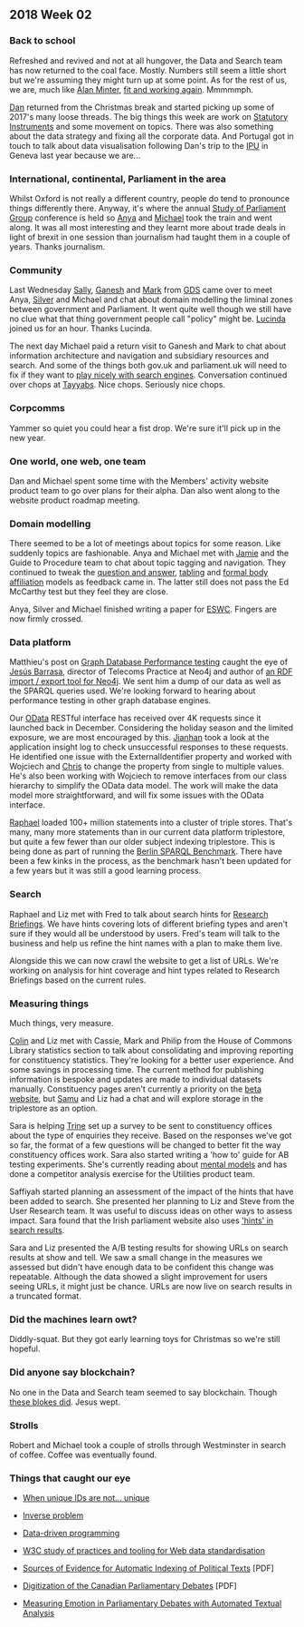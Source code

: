 ## 2018 Week 02

### Back to school

Refreshed and revived and not at all hungover, the Data and Search team has now returned to the coal face. Mostly. Numbers still seem a little short but we're assuming they might turn up at some point. As for the rest of us, we are, much like [Alan Minter](https://en.wikipedia.org/wiki/Alan_Minter), [fit and working again](https://www.youtube.com/watch?v=QnxZkK4mdM8). Mmmmmph.

[Dan](https://twitter.com/dasbarrett) returned from the Christmas break and started picking up some of 2017's many loose threads. The big things this week are work on [Statutory Instruments](http://www.parliament.uk/business/bills-and-legislation/secondary-legislation/statutory-instruments/) and some movement on topics. There was also something about the data strategy and fixing all the corporate data. And Portugal got in touch to talk about data visualisation following Dan's trip to the [IPU](https://twitter.com/IPUparliament) in Geneva last year because we are...

### International, continental, Parliament in the area

Whilst Oxford is not really a different country, people do tend to pronounce things differently there. Anyway, it's where the annual [Study of Parliament Group](http://www.studyofparliament.org.uk/) conference is held so [Anya](https://twitter.com/bitten_) and [Michael](https://twitter.com/fantasticlife) took the train and went along. It was all most interesting and they learnt more about trade deals in light of brexit in one session than journalism had taught them in a couple of years. Thanks journalism.

### Community

Last Wednesday [Sally](https://twitter.com/cinnamon_sally), [Ganesh](https://twitter.com/gansenthi) and [Mark](https://twitter.com/markhurrell) from [GDS](https://gds.blog.gov.uk/) came over to meet Anya, [Silver](https://twitter.com/silveroliver) and Michael and chat about domain modelling the liminal zones between government and Parliament. It went quite well though we still have no clue what that thing government people call "policy" might be. [Lucinda](https://twitter.com/LucindaMaer) joined us for an hour. Thanks Lucinda.

The next day Michael paid a return visit to Ganesh and Mark to chat about information architecture and navigation and subsidiary resources and search. And some of the things both gov.uk and parliament.uk will need to fix if they want to [play nicely with search engines](http://smethur.st/posts/176135866). Conversation continued over chops at [Tayyabs](http://www.tayyabs.co.uk/). Nice chops. Seriously nice chops.
 
### Corpcomms

Yammer so quiet you could hear a fist drop. We're sure it'll pick up in the new year.

### One world, one web, one team

Dan and Michael spent some time with the Members' activity website product team to go over plans for their alpha. Dan also went along to the website product roadmap meeting.

### Domain modelling

There seemed to be a lot of meetings about topics for some reason. Like suddenly topics are fashionable. Anya and Michael met with [Jamie](https://twitter.com/oddtype) and the Guide to Procedure team to chat about topic tagging and navigation. They continued to tweak the [question and answer](https://ukparliament.github.io/ontologies/question-and-answer/question-and-answer-ontology.html), [tabling](https://ukparliament.github.io/ontologies/tabling/tabling-ontology.html) and [formal body affiliation](https://ukparliament.github.io/ontologies/formal-body-affiliation/formal-body-affiliation-ontology.html) models as feedback came in. The latter still does not pass the Ed McCarthy test but they feel they are close.

Anya, Silver and Michael finished writing a paper for [ESWC](https://2018.eswc-conferences.org/). Fingers are now firmly crossed.

### Data platform

Matthieu's post on [Graph Database Performance testing](https://pds.blog.parliament.uk/2017/12/15/performance-testing-a-graph-database/) caught the eye of [Jesús Barrasa](https://twitter.com/BarrasaDV), director of Telecoms Practice at Neo4j and author of [an RDF import / export tool for Neo4j](https://twitter.com/BarrasaDV/status/948958016736563201). We sent him a dump of our data as well as the SPARQL queries used. We're looking forward to hearing about performance testing in other graph database engines.

Our [OData](http://www.odata.org/) RESTful interface has received over 4K requests since it launched back in December. Considering the holiday season and the limited exposure, we are most encouraged by this. [Jianhan](https://twitter.com/jianhanzhu) took a look at the application insight log to check unsuccessful responses to these requests. He identified one issue with the ExternalIdentifier property and worked with Wojciech and [Chris](https://twitter.com/chrisalcockdev) to change the property from single to multiple values. He's also been working with Wojciech to remove interfaces from our class hierarchy to simplify the OData data model. The work will make the data model more straightforward, and will fix some issues with the OData interface.

[Raphael](https://twitter.com/raphaelleung) loaded 100+ million statements into a cluster of triple stores. That's many, many more statements than in our current data platform triplestore, but quite a few fewer than our older subject indexing triplestore. This is being done as part of running the [Berlin SPARQL Benchmark](http://wifo5-03.informatik.uni-mannheim.de/bizer/berlinsparqlbenchmark/). There have been a few kinks in the process, as the benchmark hasn't been updated for a few years but it was still a good learning process.

### Search

Raphael and Liz met with Fred to talk about search hints for [Research Briefings](https://researchbriefings.parliament.uk/). We have hints covering lots of different briefing types and aren't sure if they would all be understood by users. Fred's team will talk to the business and help us refine the hint names with a plan to make them live.

Alongside this we can now crawl the website to get a list of URLs. We're working on analysis for hint coverage and hint types related to Research Briefings based on the current rules.

### Measuring things

Much things, very measure.

[Colin](https://twitter.com/ColinPattinson) and Liz met with Cassie, Mark and Philip from the House of Commons Library statistics section to talk about consolidating and improving reporting for constituency statistics. They're looking for a better user experience. And some savings in processing time. The current method for publishing information is bespoke and updates are made to individual datasets manually. Constituency pages aren't currently a priority on the [beta website](https://beta.parliament.uk), but [Samu](https://twitter.com/langsamu) and Liz had a chat and will explore storage in the triplestore as an option.

Sara is helping [Trine](http://twitter.com/StealthGeekUK) set up a survey to be sent to constituency offices about the type of enquiries they receive. Based on the responses we’ve got so far, the format of a few questions will be changed to better fit the way constituency offices work. Sara also started writing a 'how to' guide for AB testing experiments. She's currently reading about [mental models](https://www.nngroup.com/articles/mental-models/) and has done a competitor analysis exercise for the Utilities product team.

Saffiyah started planning an assessment of the impact of the hints that have been added to search. She presented her planning to Liz and Steve from the User Research team. It was useful to discuss ideas on other ways to assess impact. Sara found that the Irish parliament website also uses ['hints' in search results](https://beta.oireachtas.ie/en/search/).

Sara and Liz presented the A/B testing results for showing URLs on search results at show and tell. We saw a small change in the measures we assessed but didn't have enough data to be confident this change was repeatable. Although the data showed a slight improvement for users seeing URLs, it might just be chance. URLs are now live on search results in a truncated format.

### Did the machines learn owt?

Diddly-squat. But they got early learning toys for Christmas so we're still hopeful.

### Did anyone say blockchain?

No one in the Data and Search team seemed to say blockchain. Though [these blokes did](https://twitter.com/matt_levine/status/951147744772743168). Jesus wept.

### Strolls

Robert and Michael took a couple of strolls through Westminster in search of coffee. Coffee was eventually found.

### Things that caught our eye

* [When unique IDs are not... unique](https://medium.com/@Ellayanor/when-unique-ids-are-not-unique-b469ec0a6c63)

* [Inverse problem](https://en.wikipedia.org/wiki/Inverse_problem)

* [Data-driven programming](https://en.wikipedia.org/wiki/Data-driven_programming)

* [W3C study of practices and tooling for Web data standardisation](https://www.w3.org/2017/12/odi-study/)

* [Sources of Evidence for Automatic Indexing of Political Texts](https://pdfs.semanticscholar.org/351b/c4fb0a85f3de3690e0131ad7479c1942ec87.pdf) [PDF]

* [Digitization of the Canadian Parliamentary Debates](ftp://ftp.db.toronto.edu/public_html/cs/ftp/public_html/pub/gh/Beelen-etal-CJPS-2017.pdf) [PDF]

* [Measuring Emotion in Parliamentary Debates with Automated Textual Analysis](http://journals.plos.org/plosone/article?id=10.1371/journal.pone.0168843)